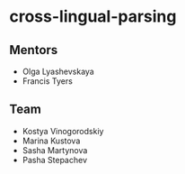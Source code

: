 # cross-lingual-parsing

## Mentors

* Olga Lyashevskaya
* Francis Tyers

## Team

* Kostya Vinogorodskiy
* Marina Kustova
* Sasha Martynova
* Pasha Stepachev
